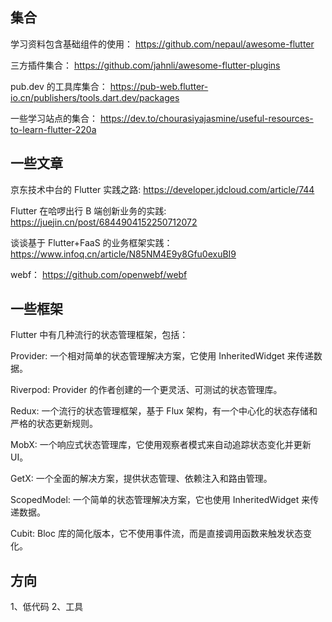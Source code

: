 ## 集合

学习资料包含基础组件的使用：
https://github.com/nepaul/awesome-flutter

三方插件集合：
https://github.com/jahnli/awesome-flutter-plugins

pub.dev 的工具库集合：
https://pub-web.flutter-io.cn/publishers/tools.dart.dev/packages

一些学习站点的集合：
https://dev.to/chourasiyajasmine/useful-resources-to-learn-flutter-220a

## 一些文章

京东技术中台的 Flutter 实践之路:
https://developer.jdcloud.com/article/744

Flutter 在哈啰出行 B 端创新业务的实践:
https://juejin.cn/post/6844904152250712072

谈谈基于 Flutter+FaaS 的业务框架实践：
https://www.infoq.cn/article/N85NM4E9y8Gfu0exuBI9

webf：
https://github.com/openwebf/webf

## 一些框架

Flutter 中有几种流行的状态管理框架，包括：

Provider: 一个相对简单的状态管理解决方案，它使用 InheritedWidget 来传递数据。

Riverpod: Provider 的作者创建的一个更灵活、可测试的状态管理库。

Redux: 一个流行的状态管理框架，基于 Flux 架构，有一个中心化的状态存储和严格的状态更新规则。

MobX: 一个响应式状态管理库，它使用观察者模式来自动追踪状态变化并更新 UI。

GetX: 一个全面的解决方案，提供状态管理、依赖注入和路由管理。

ScopedModel: 一个简单的状态管理解决方案，它也使用 InheritedWidget 来传递数据。

Cubit: Bloc 库的简化版本，它不使用事件流，而是直接调用函数来触发状态变化。

## 方向

1、低代码
2、工具
